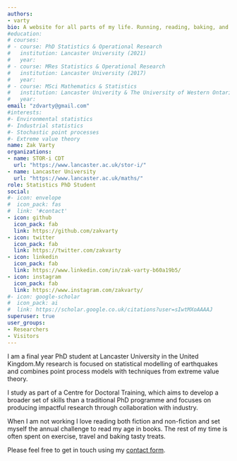 ```yaml
---
authors:
- varty
bio: A website for all parts of my life. Running, reading, baking, and worrying about uncertainty.
#education:
# courses:
# - course: PhD Statistics & Operational Research
#   institution: Lancaster University (2021)
#   year: 
# - course: MRes Statistics & Operational Research
#   institution: Lancaster University (2017)
#   year: 
# - course: MSci Mathematics & Statistics
#   institution: Lancaster Univerity & The University of Western Ontario (2016)
#   year: 
email: "zdvarty@gmail.com"
#interests:
#- Environmental statistics 
#- Industrial statistics
#- Stochastic point processes
#- Extreme value theory
name: Zak Varty
organizations:
- name: STOR-i CDT
  url: "https://www.lancaster.ac.uk/stor-i/"
- name: Lancaster University
  url: "https://www.lancaster.ac.uk/maths/"
role: Statistics PhD Student
social:
#- icon: envelope
#  icon_pack: fas
#  link: '#contact'
- icon: github
  icon_pack: fab
  link: https://github.com/zakvarty
- icon: twitter
  icon_pack: fab
  link: https://twitter.com/zakvarty
- icon: linkedin 
  icon_pack: fab 
  link: https://www.linkedin.com/in/zak-varty-b60a19b5/
- icon: instagram
  icon_pack: fab
  link: https://www.instagram.com/zakvarty/
#- icon: google-scholar
#  icon_pack: ai
#  link: https://scholar.google.co.uk/citations?user=sIwtMXoAAAAJ
superuser: true
user_groups:
- Researchers
- Visitors
---
```

I am a final year PhD student at Lancaster University in the United Kingdom.My research is focused on statistical modelling of earthquakes and combines point process models with techniques from extreme value theory. 

I study as part of a Centre for Doctoral Training, which aims to develop a broader set of skills than a traditional PhD programme and focuses on producing impactful research through collaboration with industry.

When I am not working I love reading both fiction and non-fiction and set myself the annual challenge to read my age in books. The rest of my time is often spent on exercise, travel and baking tasty treats. 

Please feel free to get in touch using my [contact form](/contact).
